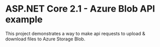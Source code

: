 # ASP.NET Core 2.1 - Azure Blob API example

This project demonstrates a way to make api requests to upload & download files to Azure Storage Blob.